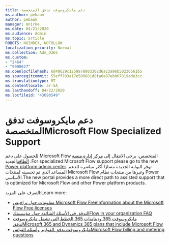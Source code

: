 ```yaml
---
title: دعم مايكروسوفت تدفق المتخصصة
ms.author: pebaum
author: pebaum
manager: mnirke
ms.date: 04/21/2020
ms.audience: Admin
ms.topic: article
ROBOTS: NOINDEX, NOFOLLOW
localization_priority: Normal
ms.collection: Adm_O365
ms.custom:
- "2464"
- "9000627"
ms.openlocfilehash: 6d40629c1259a78803302d6a23a96b50236561b5
ms.sourcegitcommit: 55eff703a17e500681d8fa6a87eb067019ade3cc
ms.translationtype: MT
ms.contentlocale: ar-SA
ms.lasthandoff: 04/22/2020
ms.locfileid: "43698549"
---
```

# <a name="microsoft-flow-specialized-support"></a><span data-ttu-id="1f493-102">دعم مايكروسوفت تدفق المتخصصة</span><span class="sxs-lookup"><span data-stu-id="1f493-102">Microsoft Flow Specialized Support</span></span>

<span data-ttu-id="1f493-103">للحصول على دعم Microsoft Flow المتخصص، يرجى الانتقال إلى [مركز إدارة منصة الطاقة](https://aka.ms/flowadminsupport)الجديد .</span><span class="sxs-lookup"><span data-stu-id="1f493-103">For specialized Microsoft Flow support please go to the new [Power platform admin center](https://aka.ms/flowadminsupport).</span></span> <span data-ttu-id="1f493-104">توفر البوابة الجديدة مسارًا أكثر مباشرة للدعم المساعد الذي تم تحسينه لمنتجات Microsoft Flow وغيرها من منتجات نظام Power الأساسي.</span><span class="sxs-lookup"><span data-stu-id="1f493-104">The new portal provides a more direct path to assisted support that is optimized for Microsoft Flow and other Power platform products.</span></span>

<span data-ttu-id="1f493-105">التعرف على المزيد:</span><span class="sxs-lookup"><span data-stu-id="1f493-105">Learn more:</span></span>
- [<span data-ttu-id="1f493-106">معلومات حول تراخيص Microsoft Flow Free</span><span class="sxs-lookup"><span data-stu-id="1f493-106">Information about the Microsoft Flow Free licenses</span></span>](https://go.microsoft.com/fwlink/?linkid=2095610)
- [<span data-ttu-id="1f493-107">التدفق في الأسئلة الشائعة حول مؤسستك</span><span class="sxs-lookup"><span data-stu-id="1f493-107">Flow in your organization FAQ</span></span>](https://go.microsoft.com/fwlink/?linkid=2072608)
- [<span data-ttu-id="1f493-108">مايكروسوفت 365 وديناميات 365 الخطط التي تشمل مايكروسوفت تدفق</span><span class="sxs-lookup"><span data-stu-id="1f493-108">Microsoft 365 and Dynamics 365 plans that include Microsoft Flow</span></span>](https://go.microsoft.com/fwlink/?linkid=2072406)
- [<span data-ttu-id="1f493-109">مايكروسوفت تدفق الفواتير وأسئلة القياس</span><span class="sxs-lookup"><span data-stu-id="1f493-109">Microsoft Flow billing and metering questions</span></span>](https://go.microsoft.com/fwlink/?linkid=2072612)